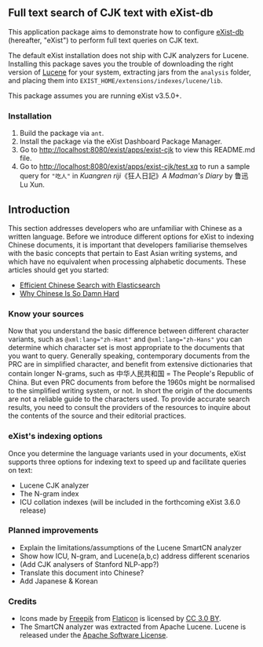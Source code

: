 ## Full text search of CJK text with eXist-db

This application package aims to demonstrate how to configure [eXist-db](https://exist-db.org) (hereafter, "eXist") to perform full text queries on CJK text.

The default eXist installation does not ship with CJK analyzers for Lucene. Installing this package saves you the trouble of downloading the right version of [Lucene](http://archive.apache.org/dist/lucene/java/) for your system, extracting jars from the `analysis` folder, and placing them into `EXIST_HOME/extensions/indexes/lucene/lib`.

This package assumes you are running eXist v3.5.0+.

### Installation

1.  Build the package via `ant`.
2.  Install the package via the eXist Dashboard Package Manager.
3.  Go to <http://localhost:8080/exist/apps/exist-cjk> to view this README.md file.
4.  Go to <http://localhost:8080/exist/apps/exist-cjk/test.xq> to run a sample query for `"吃人"` in *Kuangren riji*《狂人日記》*A Madman's Diary* by 鲁迅 Lu Xun.

## Introduction

This section addresses developers who are unfamiliar with Chinese as a written language. Before we introduce different options for eXist to indexing Chinese documents, it is important that developers familiarise themselves with the basic concepts that pertain to East Asian writing systems, and which have no equivalent when processing alphabetic documents. These articles should get you started:

*   [Efficient Chinese Search with Elasticsearch](https://www.sitepoint.com/efficient-chinese-search-elasticsearch/)
*   [Why Chinese Is So Damn Hard](http://pinyin.info/readings/texts/moser.html)

### Know your sources

Now that you understand the basic difference between different character variants, such as `@xml:lang="zh-Hant"` and `@xml:lang="zh-Hans"` you can determine which character set is most appropriate to the documents that you want to query. Generally speaking, contemporary documents from the PRC are in simplified character, and benefit from extensive dictionaries that contain longer N-grams, such as 中华人民共和国 = The People's Republic of China. But even PRC documents from before the 1960s might be normalised to the simplified writing system, or not. In short the origin of the documents are not a reliable guide to the characters used. To provide accurate search results, you need to consult the providers of the resources to inquire about the contents of the source and their editorial practices.

### eXist's indexing options

Once you determine the language variants used in your documents, eXist supports three options for indexing text to speed up and facilitate queries on text:

*   Lucene CJK analyzer
*   The N-gram index
*   ICU collation indexes (will be included in the forthcoming eXist 3.6.0 release)

### Planned improvements

*   Explain the limitations/assumptions of the Lucene SmartCN analyzer
*   Show how ICU, N-gram, and Lucene(a,b,c) address different scenarios
*   (Add CJK analysers of Stanford NLP-app?)
*   Translate this document into Chinese?
*   Add Japanese & Korean

### Credits

*   Icons made by [Freepik](http://www.freepik.com) from [Flaticon](https://www.flaticon.com/) is licensed by [CC 3.0 BY](http://creativecommons.org/licenses/by/3.0/).
*   The SmartCN analyzer was extracted from Apache Lucene. Lucene is released under the [Apache Software License](http://www.apache.org/licenses/LICENSE-2.0).
